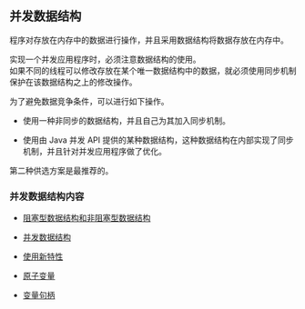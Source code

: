 ## 并发数据结构
程序对存放在内存中的数据进行操作，并且采用数据结构将数据存放在内存中。

实现一个并发应用程序时，必须注意数据结构的使用。  
如果不同的线程可以修改存放在某个唯一数据结构中的数据，就必须使用同步机制保护在该数据结构之上的修改操作。

为了避免数据竞争条件，可以进行如下操作。
-	使用一种非同步的数据结构，并且自己为其加入同步机制。

-	使用由 Java 并发 API 提供的某种数据结构，这种数据结构在内部实现了同步机制，并且针对并发应用程序做了优化。

第二种供选方案是最推荐的。


### 并发数据结构内容
-	[阻塞型数据结构和非阻塞型数据结构](C11.阻塞型数据结构和非阻塞型数据结构.md)  

-	[并发数据结构](C12.并发数据结构.md)  
-	[使用新特性](C13.使用新特性.md)  
-	[原子变量](C14.原子变量.md)  
-	[变量句柄](C15.变量句柄.md)  


